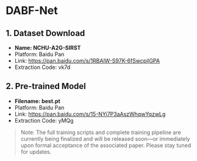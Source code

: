 # DABF-Net
## 1. Dataset Download
- **Name: NCHU-A2G-SIRST**
- Platform: Baidu Pan
- Link: https://pan.baidu.com/s/1RBAlW-S97K-6fSwcpjlGPA
- Extraction Code: vk7d

## 2. Pre-trained Model
- **Filename: best.pt**
- Platform: Baidu Pan
- Link: https://pan.baidu.com/s/15-NYi7P3aAszWhqwYqzwLg
- Extraction Code: yMQg
> Note: The full training scripts and complete training pipeline are currently being finalized and will be released soon—or immediately upon formal acceptance of the associated paper. Please stay tuned for updates.
